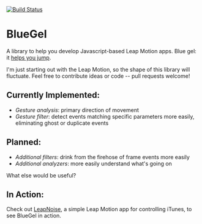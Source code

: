 [![Build
Status](https://travis-ci.org/arsduo/bluegel.png?branch=master)](https://travis-ci.org/arsduo/bluegel)

BlueGel
=======

A library to help you develop Javascript-based Leap Motion apps. Blue gel: it [helps you jump](http://theportalwiki.com/wiki/Repulsion_Gel).

I'm just starting out with the Leap Motion, so  the shape of this library will fluctuate. Feel free to contribute ideas or code -- pull requests welcome!

Currently Implemented:
----------------------

* _Gesture analysis_: primary direction of movement
* _Gesture filter_: detect events matching specific parameters more easily, eliminating ghost or duplicate events


Planned:
--------

* _Additional filters_: drink from the firehose of frame events more easily
* _Additional analyzers_: more easily understand what's going on

What else would be useful?

In Action:
----------

Check out [LeapNoise](https://github.com/arsduo/leapnoise), a simple Leap
Motion app for controlling iTunes, to see BlueGel in action.
